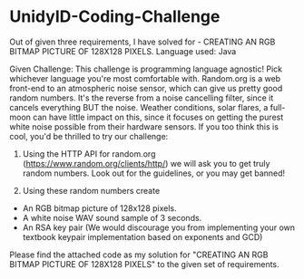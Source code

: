 # UnidyID-Coding-Challenge

Out of given three requirements, I have solved for - CREATING AN RGB BITMAP PICTURE OF 128X128 PIXELS.
Language used: Java

Given Challenge:
This challenge is programming language agnostic! Pick whichever language you're most comfortable with. Random.org is a web front-end to an atmospheric noise sensor, which can give us pretty good random numbers. It's the reverse from a noise cancelling filter, since it cancels everything BUT the noise. Weather conditions, solar flares, a full-moon can have little impact on this, since it focuses on getting the purest white noise possible from their hardware sensors. If you too think this is cool, you'd be thrilled to try our challenge:

1. Using the HTTP API for random.org (https://www.random.org/clients/http/) we will ask you to get truly random numbers. Look out for the guidelines, or you may get banned!

2. Using these random numbers create

- An RGB bitmap picture of 128x128 pixels.
- A white noise WAV sound sample of 3 seconds.
- An RSA key pair (We would discourage you from implementing your own textbook keypair implementation based on exponents and GCD)


Please find the attached code as my solution for "CREATING AN RGB BITMAP PICTURE OF 128X128 PIXELS" to the given set of requirements.
